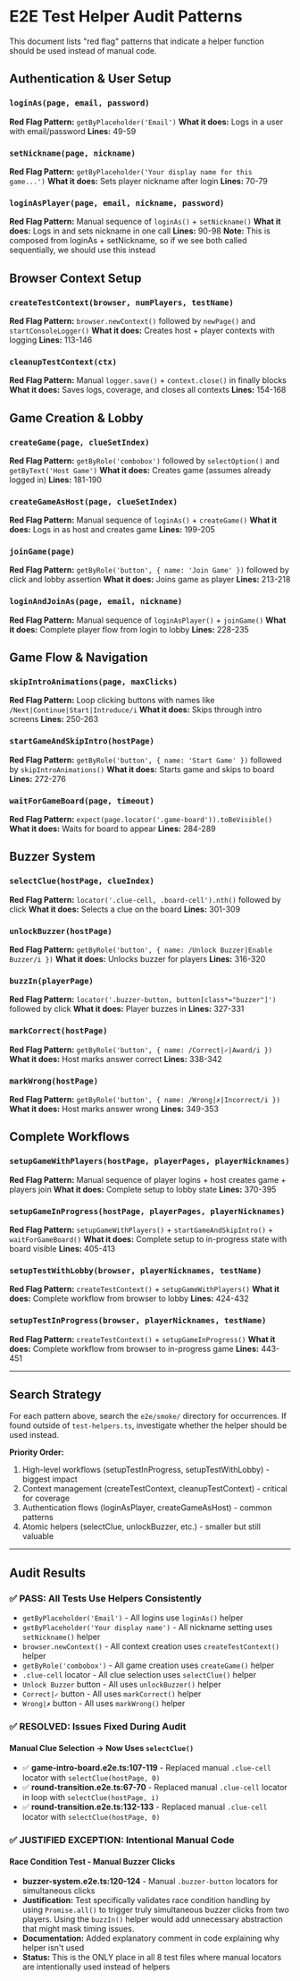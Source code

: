 # E2E Test Helper Audit Patterns

This document lists "red flag" patterns that indicate a helper function should be used instead of manual code.

## Authentication & User Setup

### `loginAs(page, email, password)`
**Red Flag Pattern:** `getByPlaceholder('Email')`
**What it does:** Logs in a user with email/password
**Lines:** 49-59

### `setNickname(page, nickname)`
**Red Flag Pattern:** `getByPlaceholder('Your display name for this game...')`
**What it does:** Sets player nickname after login
**Lines:** 70-79

### `loginAsPlayer(page, email, nickname, password)`
**Red Flag Pattern:** Manual sequence of `loginAs()` + `setNickname()`
**What it does:** Logs in and sets nickname in one call
**Lines:** 90-98
**Note:** This is composed from loginAs + setNickname, so if we see both called sequentially, we should use this instead

## Browser Context Setup

### `createTestContext(browser, numPlayers, testName)`
**Red Flag Pattern:** `browser.newContext()` followed by `newPage()` and `startConsoleLogger()`
**What it does:** Creates host + player contexts with logging
**Lines:** 113-146

### `cleanupTestContext(ctx)`
**Red Flag Pattern:** Manual `logger.save()` + `context.close()` in finally blocks
**What it does:** Saves logs, coverage, and closes all contexts
**Lines:** 154-168

## Game Creation & Lobby

### `createGame(page, clueSetIndex)`
**Red Flag Pattern:** `getByRole('combobox')` followed by `selectOption()` and `getByText('Host Game')`
**What it does:** Creates game (assumes already logged in)
**Lines:** 181-190

### `createGameAsHost(page, clueSetIndex)`
**Red Flag Pattern:** Manual sequence of `loginAs()` + `createGame()`
**What it does:** Logs in as host and creates game
**Lines:** 199-205

### `joinGame(page)`
**Red Flag Pattern:** `getByRole('button', { name: 'Join Game' })` followed by click and lobby assertion
**What it does:** Joins game as player
**Lines:** 213-218

### `loginAndJoinAs(page, email, nickname)`
**Red Flag Pattern:** Manual sequence of `loginAsPlayer()` + `joinGame()`
**What it does:** Complete player flow from login to lobby
**Lines:** 228-235

## Game Flow & Navigation

### `skipIntroAnimations(page, maxClicks)`
**Red Flag Pattern:** Loop clicking buttons with names like `/Next|Continue|Start|Introduce/i`
**What it does:** Skips through intro screens
**Lines:** 250-263

### `startGameAndSkipIntro(hostPage)`
**Red Flag Pattern:** `getByRole('button', { name: 'Start Game' })` followed by `skipIntroAnimations()`
**What it does:** Starts game and skips to board
**Lines:** 272-276

### `waitForGameBoard(page, timeout)`
**Red Flag Pattern:** `expect(page.locator('.game-board')).toBeVisible()`
**What it does:** Waits for board to appear
**Lines:** 284-289

## Buzzer System

### `selectClue(hostPage, clueIndex)`
**Red Flag Pattern:** `locator('.clue-cell, .board-cell').nth()` followed by click
**What it does:** Selects a clue on the board
**Lines:** 301-309

### `unlockBuzzer(hostPage)`
**Red Flag Pattern:** `getByRole('button', { name: /Unlock Buzzer|Enable Buzzer/i })`
**What it does:** Unlocks buzzer for players
**Lines:** 316-320

### `buzzIn(playerPage)`
**Red Flag Pattern:** `locator('.buzzer-button, button[class*="buzzer"]')` followed by click
**What it does:** Player buzzes in
**Lines:** 327-331

### `markCorrect(hostPage)`
**Red Flag Pattern:** `getByRole('button', { name: /Correct|✓|Award/i })`
**What it does:** Host marks answer correct
**Lines:** 338-342

### `markWrong(hostPage)`
**Red Flag Pattern:** `getByRole('button', { name: /Wrong|✗|Incorrect/i })`
**What it does:** Host marks answer wrong
**Lines:** 349-353

## Complete Workflows

### `setupGameWithPlayers(hostPage, playerPages, playerNicknames)`
**Red Flag Pattern:** Manual sequence of player logins + host creates game + players join
**What it does:** Complete setup to lobby state
**Lines:** 370-395

### `setupGameInProgress(hostPage, playerPages, playerNicknames)`
**Red Flag Pattern:** `setupGameWithPlayers()` + `startGameAndSkipIntro()` + `waitForGameBoard()`
**What it does:** Complete setup to in-progress state with board visible
**Lines:** 405-413

### `setupTestWithLobby(browser, playerNicknames, testName)`
**Red Flag Pattern:** `createTestContext()` + `setupGameWithPlayers()`
**What it does:** Complete workflow from browser to lobby
**Lines:** 424-432

### `setupTestInProgress(browser, playerNicknames, testName)`
**Red Flag Pattern:** `createTestContext()` + `setupGameInProgress()`
**What it does:** Complete workflow from browser to in-progress game
**Lines:** 443-451

---

## Search Strategy

For each pattern above, search the `e2e/smoke/` directory for occurrences.
If found outside of `test-helpers.ts`, investigate whether the helper should be used instead.

**Priority Order:**
1. High-level workflows (setupTestInProgress, setupTestWithLobby) - biggest impact
2. Context management (createTestContext, cleanupTestContext) - critical for coverage
3. Authentication flows (loginAsPlayer, createGameAsHost) - common patterns
4. Atomic helpers (selectClue, unlockBuzzer, etc.) - smaller but still valuable

---

## Audit Results

### ✅ PASS: All Tests Use Helpers Consistently
- `getByPlaceholder('Email')` - All logins use `loginAs()` helper
- `getByPlaceholder('Your display name')` - All nickname setting uses `setNickname()` helper
- `browser.newContext()` - All context creation uses `createTestContext()` helper
- `getByRole('combobox')` - All game creation uses `createGame()` helper
- `.clue-cell` locator - All clue selection uses `selectClue()` helper
- `Unlock Buzzer` button - All uses `unlockBuzzer()` helper
- `Correct|✓` button - All uses `markCorrect()` helper
- `Wrong|✗` button - All uses `markWrong()` helper

### ✅ RESOLVED: Issues Fixed During Audit

#### Manual Clue Selection → Now Uses `selectClue()`
- ✅ **game-intro-board.e2e.ts:107-119** - Replaced manual `.clue-cell` locator with `selectClue(hostPage, 0)`
- ✅ **round-transition.e2e.ts:67-70** - Replaced manual `.clue-cell` locator in loop with `selectClue(hostPage, i)`
- ✅ **round-transition.e2e.ts:132-133** - Replaced manual `.clue-cell` locator with `selectClue(hostPage, 0)`

### ✅ JUSTIFIED EXCEPTION: Intentional Manual Code

#### Race Condition Test - Manual Buzzer Clicks
- **buzzer-system.e2e.ts:120-124** - Manual `.buzzer-button` locators for simultaneous clicks
- **Justification:** Test specifically validates race condition handling by using `Promise.all()` to trigger truly simultaneous buzzer clicks from two players. Using the `buzzIn()` helper would add unnecessary abstraction that might mask timing issues.
- **Documentation:** Added explanatory comment in code explaining why helper isn't used
- **Status:** This is the ONLY place in all 8 test files where manual locators are intentionally used instead of helpers
